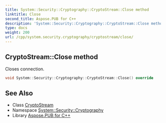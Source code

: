 ```yaml
---
title: System::Security::Cryptography::CryptoStream::Close method
linktitle: Close
second_title: Aspose.PUB for C++
description: 'System::Security::Cryptography::CryptoStream::Close method. Closes connection in C++.'
type: docs
weight: 200
url: /cpp/system.security.cryptography/cryptostream/close/
---
```

## CryptoStream::Close method


Closes connection.

```cpp
void System::Security::Cryptography::CryptoStream::Close() override
```

## See Also

* Class [CryptoStream](../)
* Namespace [System::Security::Cryptography](../../)
* Library [Aspose.PUB for C++](../../../)

